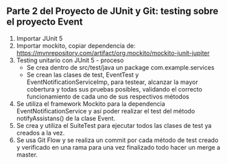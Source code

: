 ## Parte 2 del Proyecto de JUnit y Git: testing sobre el proyecto Event 

1. Importar JUnit 5
2. Importar mockito, copiar dependencia de: https://mvnrepository.com/artifact/org.mockito/mockito-junit-jupiter
3. Testing unitario con JUnit 5 - proceso
 	- Se crea dentro de src/test/java un package com.example.services
 	- Se crean las clases de test, EventTest y EventNotificationServiceImp, para testear, alcanzar la mayor cobertura
	y todas sus pruebas posibles, validando el correcto funcionamiento de cada uno de sus respectivos métodos
4. Se utiliza el framework Mockito para la dependencia EventNotificationService y así poder realizar el test del método notifyAssistans() de la clase Event.
5. Se crea y utiliza el SuiteTest para ejecutar todos las clases de test ya creados a la vez.
6. Se usa Git Flow y se realiza un commit por cada método de test creado y verificado en una rama para una vez finalizado todo hacer un merge a master.
 
